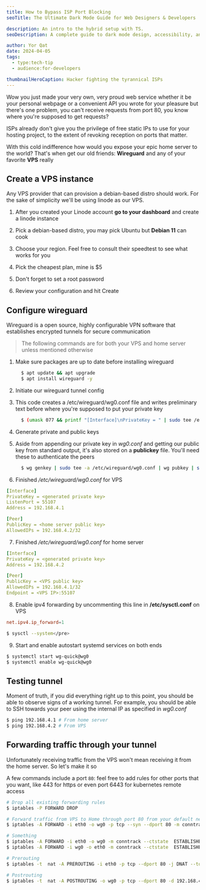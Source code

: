```yaml
---
title: How to Bypass ISP Port Blocking
seoTitle: The Ultimate Dark Mode Guide for Web Designers & Developers

description: An intro to the hybrid setup with TS.
seoDescription: A complete guide to dark mode design, accessibility, and performance. Learn how to implement dark mode that works across browsers and devices

author: Yor Qat
date: 2024-04-05
tags:
  - type:tech-tip
  - audience:for-developers

thumbnailHeroCaption: Hacker fighting the tyrannical ISPs
---
```


Wow you just made your very own, very proud web service whether it be your personal webpage or a convenient API you wrote for your pleasure but there's one problem, you can't receive requests from port 80, you know where you're supposed to get requests?

ISPs already don't give you the privilege of free static IPs to use for your hosting project, to the extent of revoking reception on ports that matter.

With this cold indifference how would you expose your epic home server to the world? That's when get our old friends: **Wireguard** and any of your favorite **VPS** really

## Create a VPS instance

Any VPS provider that can provision a debian-based distro should work. For the sake of simplicity we'll be using linode as our VPS.

1. After you created your Linode account **go to your dashboard** and create a linode instance
<!-- <img class="img" src="/bypass-isp-how-to/0.webp" alt="begin create linode" /> -->
2. Pick a debian-based distro, you may pick Ubuntu but **Debian 11** can cook
<!-- <img loading="lazy" class="img" src="/bypass-isp-how-to/1.webp" alt="pick a debian-based distro" /> -->
3. Choose your region. Feel free to consult their speedtest to see what works for you
<!-- <img loading="lazy" class="img" src="/bypass-isp-how-to/2.webp" alt="pick your region" /> -->
4. Pick the cheapest plan, mine is $5
<!-- <img loading="lazy" class="img" src="/bypass-isp-how-to/3.webp" alt="pick the cheapest plan($5)" /> -->
5. Don't forget to set a root password
<!-- <img loading="lazy" class="img" src="/bypass-isp-how-to/4.webp" alt="decide a root password" /> -->
6. Review your configuration and hit Create
<!-- <img loading="lazy" class="img" src="/bypass-isp-how-to/5.webp" alt="finish create linode" /> -->

## Configure wireguard

Wireguard is a open source, highly configurable VPN software that establishes encrypted tunnels for secure communication

> The following commands are for both your VPS and home server unless mentioned otherwise

1. Make sure packages are up to date before installing wireguard
   ```bash
     $ apt update && apt upgrade
     $ apt install wireguard -y
   ```
   <!-- <img src='/bypass-isp-how-to0.png' alt='begin create linode'/> -->
2. Initiate our wireguard tunnel config

3. This code creates a /etc/wireguard/wg0.conf file and writes preliminary text before where you're supposed to put your private key
   ```bash
     $ (umask 077 && printf "[Interface]\nPrivateKey = " | sudo tee /etc/wireguard/wg0.conf > /dev/null)
   ```
4. Generate private and public keys

5. Aside from appending our private key in _wg0.conf_ and getting our public key from standard output, it's also stored on a **publickey** file. You'll need these to authenticate the peers

   ```bash
     $ wg genkey | sudo tee -a /etc/wireguard/wg0.conf | wg pubkey | sudo tee /etc/wireguard/publickey
   ```

6. Finished _/etc/wireguard/wg0.conf_ for VPS

```yaml
[Interface]
PrivateKey = <generated private key>
ListenPort = 55107
Address = 192.168.4.1

[Peer]
PublicKey = <home server public key>
AllowedIPs = 192.168.4.2/32
```

7. Finished _/etc/wireguard/wg0.conf_ for home server

```yaml
[Interface]
PrivateKey = <generated private key>
Address = 192.168.4.2

[Peer]
PublicKey = <VPS public key>
AllowedIPs = 192.168.4.1/32
Endpoint = <VPS IP>:55107
```

8. Enable ipv4 forwarding by uncommenting this line in **/etc/sysctl.conf** on VPS

```conf
net.ipv4.ip_forward=1
```

```bash
$ sysctl --system</pre>
```

9. Start and enable autostart systemd services on both ends

```bash
$ systemctl start wg-quick@wg0
$ systemctl enable wg-quick@wg0
```

## Testing tunnel

Moment of truth, if you did everything right up to this point, you should be able to observe signs of a working tunnel. For example, you should be able to SSH towards your peer using the internal IP as specified in _wg0.conf_

```bash
$ ping 192.168.4.1 # From home server
$ ping 192.168.4.2 # From VPS
```

## Forwarding traffic through your tunnel

Unfortunately receiving traffic from the VPS won't mean receiving it from the home server. So let's make it so

A few commands include a port `80`: feel free to add rules for other ports that you want, like 443 for https or even port 6443 for kubernetes remote access

```bash
# Drop all existing forwarding rules
$ iptables -P FORWARD DROP

# Forward traffic from VPS to Home through port 80 from your default network interface [eth0] to your wireguard tunnel [wg0]
$ iptables -A FORWARD -i eth0 -o wg0 -p tcp --syn --dport 80 -m conntrack --ctstate NEW -j ACCEPT

# Something
$ iptables -A FORWARD -i eth0 -o wg0 -m conntrack --ctstate  ESTABLISHED,RELATED -j ACCEPT
$ iptables -A FORWARD -i wg0 -o eth0 -m conntrack --ctstate  ESTABLISHED,RELATED -j ACCEPT

# Prerouting
$ iptables -t  nat -A PREROUTING -i eth0 -p tcp --dport 80 -j DNAT --to-destination 192.168.4.2

# Postrouting
$ iptables -t  nat -A POSTROUTING -o wg0 -p tcp --dport 80 -d 192.168.4.2 -j SNAT --to-source 192.168.4.1
```
